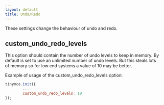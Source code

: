 ```yaml
---
layout: default
title: Undo/Redo
---
```


These settings change the behaviour of undo and redo.

## custom_undo_redo_levels

This option should contain the number of undo levels to keep in memory. By default is set to use an unlimited number of undo levels. But this steals lots of memory so for low end systems a value of 10 may be better.

Example of usage of the custom_undo_redo_levels option:

```js
tinymce.init({
        ...
        custom_undo_redo_levels: 10
});
```
